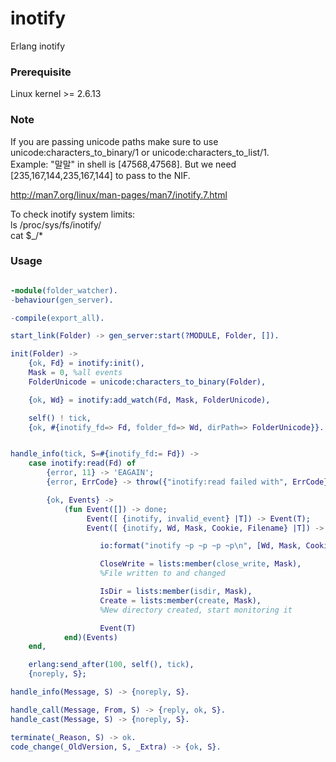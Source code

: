 # inotify
Erlang inotify  

### Prerequisite
Linux kernel >= 2.6.13  

### Note
If you are passing unicode paths make sure to use unicode:characters_to_binary/1 or
unicode:characters_to_list/1.  
Example: "말말" in shell is [47568,47568]. But we need [235,167,144,235,167,144]
to pass to the NIF.

http://man7.org/linux/man-pages/man7/inotify.7.html  
  
To check inotify system limits:  
ls /proc/sys/fs/inotify/  
cat $_/*  

### Usage
```erlang

-module(folder_watcher).
-behaviour(gen_server).

-compile(export_all).

start_link(Folder) -> gen_server:start(?MODULE, Folder, []).

init(Folder) ->
    {ok, Fd} = inotify:init(),
    Mask = 0, %all events
    FolderUnicode = unicode:characters_to_binary(Folder),

    {ok, Wd} = inotify:add_watch(Fd, Mask, FolderUnicode),

    self() ! tick,
    {ok, #{inotify_fd=> Fd, folder_fd=> Wd, dirPath=> FolderUnicode}}.


handle_info(tick, S=#{inotify_fd:= Fd}) ->
    case inotify:read(Fd) of
        {error, 11} -> 'EAGAIN';
        {error, ErrCode} -> throw({"inotify:read failed with", ErrCode});

        {ok, Events} ->
            (fun Event([]) -> done;
                 Event([ {inotify, invalid_event} |T]) -> Event(T);
                 Event([ {inotify, Wd, Mask, Cookie, Filename} |T]) ->

                    io:format("inotify ~p ~p ~p ~p\n", [Wd, Mask, Cookie, Filename]),

                    CloseWrite = lists:member(close_write, Mask),
                    %File written to and changed

                    IsDir = lists:member(isdir, Mask),
                    Create = lists:member(create, Mask),
                    %New directory created, start monitoring it

                    Event(T)
            end)(Events)
    end,

    erlang:send_after(100, self(), tick),
    {noreply, S};

handle_info(Message, S) -> {noreply, S}.

handle_call(Message, From, S) -> {reply, ok, S}.
handle_cast(Message, S) -> {noreply, S}.

terminate(_Reason, S) -> ok.
code_change(_OldVersion, S, _Extra) -> {ok, S}. 

```
